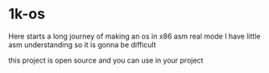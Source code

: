# 1k-os

Here starts a long journey of making an os 
in x86 asm real mode
I have little asm understanding 
so it is gonna be difficult


this project is open source and you can 
use in your project
